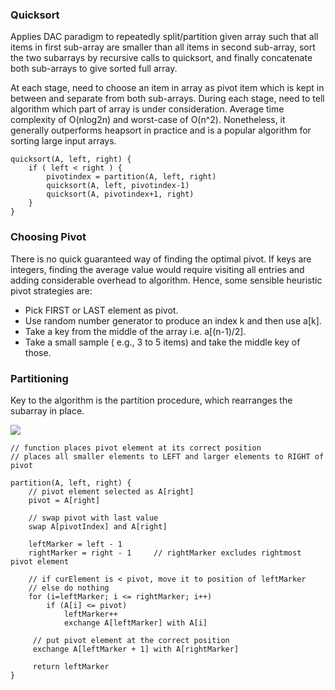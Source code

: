 ### Quicksort

Applies DAC paradigm to repeatedly split/partition given array such that all items in first sub-array are smaller than all items in second sub-array, sort the two subarrays by recursive calls to quicksort, and finally concatenate both sub-arrays to give sorted full array.

At each stage, need to choose an item in array as pivot item which is kept in between and separate from both sub-arrays. During each stage, need to tell algorithm which part of array is under consideration. Average time complexity of O(nlog2n) and worst-case of O(n^2). Nonetheless, it generally outperforms heapsort in practice and is a popular algorithm for sorting large input arrays.

```
quicksort(A, left, right) {
    if ( left < right ) {
        pivotindex = partition(A, left, right)
        quicksort(A, left, pivotindex-1)
        quicksort(A, pivotindex+1, right)
    }
}
```

### Choosing Pivot

There is no quick guaranteed way of finding the optimal pivot. If keys are integers, finding the average value would require visiting all entries and adding considerable overhead to algorithm. Hence, some sensible heuristic pivot strategies are:

- Pick FIRST or LAST element as pivot.
- Use random number generator to produce an index k and then use a[k].
- Take a key from the middle of the array i.e. a[(n-1)/2].
- Take a small sample ( e.g., 3 to 5 items) and take the middle key of those.

### Partitioning

Key to the algorithm is the partition procedure, which rearranges the subarray in place. 

<img src="../../images/quicksort.PNG" >


```
// function places pivot element at its correct position
// places all smaller elements to LEFT and larger elements to RIGHT of pivot

partition(A, left, right) {
    // pivot element selected as A[right]
    pivot = A[right]
    
    // swap pivot with last value 
    swap A[pivotIndex] and A[right]
    
    leftMarker = left - 1
    rightMarker = right - 1     // rightMarker excludes rightmost pivot element
    
    // if curElement is < pivot, move it to position of leftMarker
    // else do nothing
    for (i=leftMarker; i <= rightMarker; i++)
        if (A[i] <= pivot)
            leftMarker++
            exchange A[leftMarker] with A[i]
     
     // put pivot element at the correct position
     exchange A[leftMarker + 1] with A[rightMarker]
     
     return leftMarker
}
```



